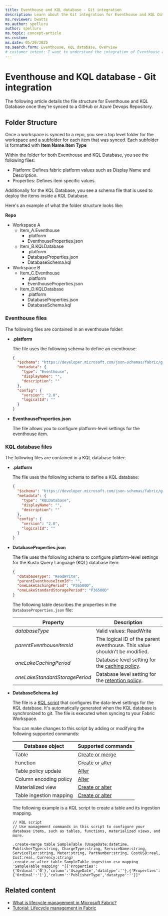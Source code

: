 ```yaml
---
title: Eventhouse and KQL database - Git integration
description: Learn about the Git integration for Eventhouse and KQL Database. 
ms.reviewer: bwatts
ms.author: spelluru
author: spelluru
ms.topic: concept-article
ms.custom:
ms.date: 05/29/2025
ms.search.form: Eventhouse, KQL database, Overview
# customer intent: I want to understand the integration of Eventhouse and KQL database with Microsoft Fabric's deployment pipelines and git, and how to configure and manage them in the ALM system.
---
```


# Eventhouse and KQL database - Git integration
The following article details the file structure for Eventhouse and KQL Database once they're synced to a GitHub or Azure Devops Repository.

## Folder Structure
Once a workspace is synced to a repo, you see a top level folder for the workspace and a subfolder for each item that was synced. Each subfolder is formatted with **Item Name**.**Item Type**

Within the folder for both Eventhouse and KQL Database, you see the following files:
- Platform: Defines fabric platform values such as Display Name and Description.
- Properties: Defines item specific values.

Additionally for the KQL Database, you see a schema file that is used to deploy the items inside a KQL Database.

Here's an example of what the folder structure looks like:

**Repo**
* Workspace A
  * Item_A.Eventhouse
    * .platform
    * EventhouseProperties.json
  * Item_B.KQLDatabase
    * .platform
    * DatabaseProperties.json
    * DatabaseSchema.kql
* Workspace B
  * Item_C.Eventhouse
    * .platform
    * EventhouseProperties.json
  * Item_D.KQLDatabase 
    * .platform
    * DatabaseProperties.json
    * DatabaseSchema.kql


### Eventhouse files

The following files are contained in an eventhouse folder:

- **.platform**

    The file uses the following schema to define an eventhouse:

    ```json
    {
      "$schema": "https://developer.microsoft.com/json-schemas/fabric/gitIntegration/platformProperties/2.0.0/schema.json",
      "metadata": {
        "type": "Eventhouse",
        "displayName": "",
        "description": ""
      },
      "config": {
        "version": "2.0",
        "logicalId": ""
      }
    }
    ```

- **EventhouseProperties.json**

    The file allows you to configure platform-level settings for the eventhouse item.

### KQL database files

The following files are contained in a KQL database folder:

- **.platform**

    The file uses the following schema to define a KQL database:

    ```json
    {
      "$schema": "https://developer.microsoft.com/json-schemas/fabric/gitIntegration/platformProperties/2.0.0/schema.json",
      "metadata": {
        "type": "KQLDatabase",
        "displayName": "",
        "description": ""
      },
      "config": {
        "version": "2.0",
        "logicalId": ""
      }
    }
    ```

- **DatabaseProperties.json**

    The file uses the following schema to configure platform-level settings for the Kusto Query Language (KQL) database item:

    ```json
    {
      "databaseType": "ReadWrite",
      "parentEventhouseItemId": "",
      "oneLakeCachingPeriod": "P36500D",
      "oneLakeStandardStoragePeriod": "P36500D"
    }
    ```

    The following table describes the properties in the `DatabaseProperties.json` file:

    | Property | Description |
    | ------------- | ------------- |
    | *databaseType* | Valid values: ReadWrite |
    | *parentEventhouseItemId* | The logical ID of the parent eventhouse. This value shouldn't be modified. |
    | *oneLakeCachingPeriod* | Database level setting for the [caching policy](data-policies.md#caching-policy). |
    | *oneLakeStandardStoragePeriod* | Database level setting for the [retention policy](data-policies.md#data-retention-policy). |

- **DatabaseSchema.kql**

    The file is a [KQL script](/azure/data-explorer/database-script) that configures the data-level settings for the KQL database. It's automatically generated when the KQL database is synchronized to git. The file is executed when syncing to your Fabric Workspace.

    You can make changes to this script by adding or modifying the following supported commands:

    | Database object | Supported commands |
    |--|--|
    | Table | [Create or merge](/kusto/management/create-merge-table-command?view=microsoft-fabric&preserve-view=true) |
    | Function | [Create or alter](/kusto/management/create-alter-function?view=microsoft-fabric&preserve-view=true) |
    | Table policy update | [Alter](/kusto/management/alter-table-update-policy-command?view=microsoft-fabric&preserve-view=true) |
    | Column encoding policy | [Alter](/kusto/management/alter-encoding-policy?view=microsoft-fabric&preserve-view=true) |
    | Materialized view | [Create or alter](/kusto/management/materialized-views/materialized-view-create-or-alter?view=microsoft-fabric&preserve-view=true) |
    | Table ingestion mapping | [Create or alter](/kusto/management/create-or-alter-ingestion-mapping-command?view=microsoft-fabric&preserve-view=true) |

    The following example is a KQL script to create a table and its ingestion mapping.

    ```kusto
    // KQL script
    // Use management commands in this script to configure your database items, such as tables, functions, materialized views, and more.

    .create-merge table SampleTable (UsageDate:datetime, PublisherType:string, ChargeType:string, ServiceName:string, ServiceTier:string, Meter:string, PartNumber:string, CostUSD:real, Cost:real, Currency:string)
    .create-or-alter table SampleTable ingestion csv mapping 'SampleTable_mapping' "[{'Properties':{'Ordinal':'0'},'column':'UsageDate','datatype':''},{'Properties':{'Ordinal':'1'},'column':'PublisherType','datatype':''}]"
    ```
## Related content

- [What is lifecycle management in Microsoft Fabric?](../cicd/cicd-overview.md)
- [Tutorial: Lifecycle management in Fabric](../cicd/cicd-tutorial.md)